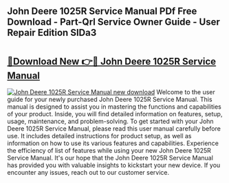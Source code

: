 ## John Deere 1025R Service Manual PDf Free Download - Part-Qrl Service Owner Guide - User Repair Edition SIDa3

# <h2><a href="http://bc31143.oget.top/?id=John+Deere+1025R+Service+Manual">🔗Download New 👉🔴 John Deere 1025R Service Manual</a></h2>

[![John Deere 1025R Service Manual new download](https://i.imgur.com/5g1atiW.png)](http://bc31143.oget.top/?id=John+Deere+1025R+Service+Manual)
Welcome to the user guide for your newly purchased John Deere 1025R Service Manual. This manual is designed to assist you in mastering the functions and capabilities of your product. Inside, you will find detailed information on features, setup, usage, maintenance, and problem-solving. To get started with your John Deere 1025R Service Manual, please read this user manual carefully before use. It includes detailed instructions for product setup, as well as information on how to use its various features and capabilities. Experience the efficiency of list of features while using your new John Deere 1025R Service Manual. It's our hope that the John Deere 1025R Service Manual has provided you with valuable insights to kickstart your new device. If you encounter any issues, reach out to our customer service.
